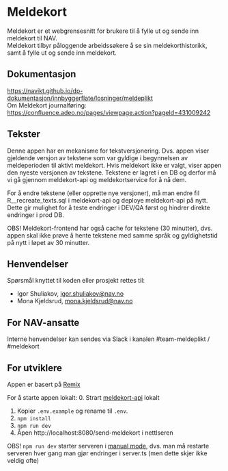 # Meldekort
Meldekort er et webgrensesnitt for brukere til å fylle ut og sende inn meldekort til NAV.  
Meldekort tilbyr påloggende arbeidssøkere å se sin meldekorthistorikk, samt å fylle ut og sende inn meldekort.

## Dokumentasjon
https://navikt.github.io/dp-dokumentasjon/innbyggerflate/losninger/meldeplikt  
Om Meldekort journalføring: https://confluence.adeo.no/pages/viewpage.action?pageId=431009242

## Tekster
Denne appen har en mekanisme for tekstversjonering. Dvs. appen viser gjeldende versjon av tekstene som var gyldige i
begynnelsen av meldeperioden til aktivt meldekort. Hvis meldekort ikke er valgt, viser appen den nyeste versjonen av
tekstene. Tekstene er lagret i en DB og derfor må vi gå gjennom meldekort-api og meldekortservice for å nå dem.

For å endre tekstene (eller opprette nye versjoner), må man endre fil R__recreate_texts.sql i meldekort-api og deploye
meldekort-api på nytt. Dette gir mulighet for å teste endringer i DEV/QA først og hindrer direkte endringer i prod DB.

OBS! Meldekort-frontend har også cache for tekstene (30 minutter), dvs. appen skal ikke prøve å hente tekstene med samme
språk og gyldighetstid på nytt i løpet av 30 minutter.

## Henvendelser
Spørsmål knyttet til koden eller prosjekt rettes til:

* Igor Shuliakov, igor.shuliakov@nav.no
* Mona Kjeldsrud, mona.kjeldsrud@nav.no

## For NAV-ansatte
Interne henvendelser kan sendes via Slack i kanalen #team-meldeplikt / #meldekort

## For utviklere
Appen er basert på [Remix](https://remix.run/docs)

For å starte appen lokalt:
0. Strart [meldekort-api](https://github.com/navikt/meldekort-api) lokalt
1. Kopier `.env.example` og rename til `.env`.
1. `npm install`
3. `npm run dev`
4. Åpen http://localhost:8080/send-meldekort i nettlseren

OBS! `npm run dev` starter serveren i [manual mode](https://remix.run/docs/en/main/guides/manual-mode), dvs. man må
restarte serveren hver gang man gjør endringer i server.ts (men dette skjer ikke veldig ofte)
